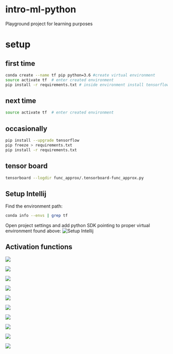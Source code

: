 # intro-ml-python
Playground project for learning purposes


# setup

## first time
```bash
conda create --name tf pip python=3.6 #create virtual environment
source activate tf  # enter created environment
pip install -r requirements.txt # inside environment install tensorflow and all dependencies

```

## next time

```bash
source activate tf  # enter created environment
```

## occasionally 

```bash
pip install --upgrade tensorflow
pip freeze > requirements.txt 
pip install -r requirements.txt 
```
## tensor board
```bash
tensorboard --logdir func_approx/.tensorboard-func_approx.py
```


## Setup Intellij
Find the environment path:
```bash
conda info --envs | grep tf
```
Open project settings and add python SDK pointing to proper virtual environment found above:
![Setup Intellij](docs/setupIdea.png)




## Activation functions

![](docs/activations/sigmoid.png)

![](docs/activations/softplus.png)

![](docs/activations/softsign.png)

![](docs/activations/tanh.png)

![](docs/activations/relu.png)

![](docs/activations/relu6.png)

![](docs/activations/leaky_relu.png)

![](docs/activations/crelu.png)

![](docs/activations/selu.png)

![](docs/activations/elu.png)





